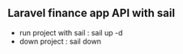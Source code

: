 

## Laravel finance app API with sail

- run project with sail : sail up -d
- down project          : sail down


